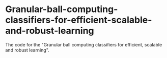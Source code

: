 # Granular-ball-computing-classifiers-for-efficient-scalable-and-robust-learning
The code for the "Granular ball computing classifiers for efficient, scalable and robust learning".
